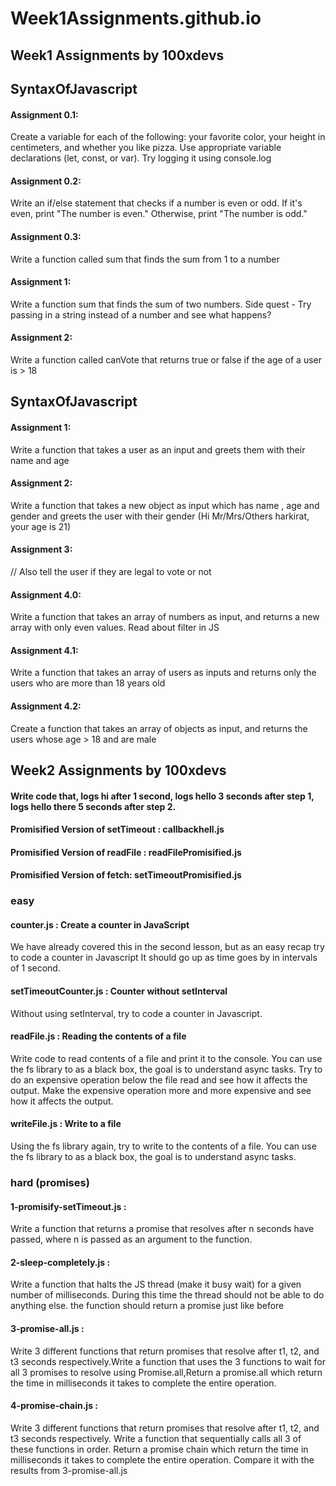 # Week1Assignments.github.io
## Week1 Assignments by 100xdevs

## SyntaxOfJavascript

#### Assignment 0.1:
Create a variable for each of the following: your favorite color, your height in centimeters, and whether you like pizza. Use appropriate variable declarations (let, const, or var). Try logging it using console.log

#### Assignment 0.2:
Write an if/else statement that checks if a number is even or odd. If it's even, print "The number is even." Otherwise, print "The number is odd."

#### Assignment 0.3:
Write a function called sum that finds the sum from 1 to a number

#### Assignment 1:
Write a function sum that finds the sum of two numbers. 
Side quest - Try passing in a string instead of a number and see what happens?

#### Assignment 2:
Write a function called canVote that returns true or false if the age of a user is > 18

## SyntaxOfJavascript

#### Assignment 1:
Write a function that takes a user as an input and greets them with their name and age

#### Assignment 2:
Write a function that takes a new object as input which has name , age  and gender and greets the user with their gender (Hi Mr/Mrs/Others harkirat, your age is 21)

#### Assignment 3:
// Also tell the user if they are legal to vote or not

#### Assignment 4.0:
Write a function that takes an array of numbers as input, and returns a new array with only even values. Read about filter in JS

#### Assignment 4.1:
Write a function that takes an array of users as inputs and returns only the users who are more than 18 years old

#### Assignment 4.2:
Create a function that takes an array of objects as input, and returns the users whose age > 18 and are male

## Week2 Assignments by 100xdevs

#### Write code that, logs hi after 1 second, logs hello 3 seconds after step 1, logs hello there 5 seconds after step 2.

#### Promisified Version of setTimeout : callbackhell.js
 
#### Promisified Version of readFile : readFilePromisified.js

#### Promisified Version of fetch: setTimeoutPromisified.js

### easy

#### counter.js : Create a counter in JavaScript
We have already covered this in the second lesson, but as an easy recap try to code a counter in Javascript It should go up as time goes by in intervals of 1 second.

#### setTimeoutCounter.js : Counter without setInterval
Without using setInterval, try to code a counter in Javascript.

#### readFile.js : Reading the contents of a file
Write code to read contents of a file and print it to the console. You can use the fs library to as a black box, the goal is to understand async tasks. Try to do an expensive operation below the file read and see how it affects the output. Make the expensive operation more and more expensive and see how it affects the output.

#### writeFile.js : Write to a file
Using the fs library again, try to write to the contents of a file. You can use the fs library to as a black box, the goal is to understand async tasks.

### hard (promises)

#### 1-promisify-setTimeout.js :
Write a function that returns a promise that resolves after n seconds have passed, where n is passed as an argument to the function.

#### 2-sleep-completely.js : 
Write a function that halts the JS thread (make it busy wait) for a given number of milliseconds.
During this time the thread should not be able to do anything else. the function should return a promise just like before

#### 3-promise-all.js :
Write 3 different functions that return promises that resolve after t1, t2, and t3 seconds respectively.Write a function that uses the 3 functions to wait for all 3 promises to resolve using Promise.all,Return a promise.all which return the time in milliseconds it takes to complete the entire operation.

#### 4-promise-chain.js :
Write 3 different functions that return promises that resolve after t1, t2, and t3 seconds respectively.
Write a function that sequentially calls all 3 of these functions in order.
Return a promise chain which return the time in milliseconds it takes to complete the entire operation.
Compare it with the results from 3-promise-all.js


